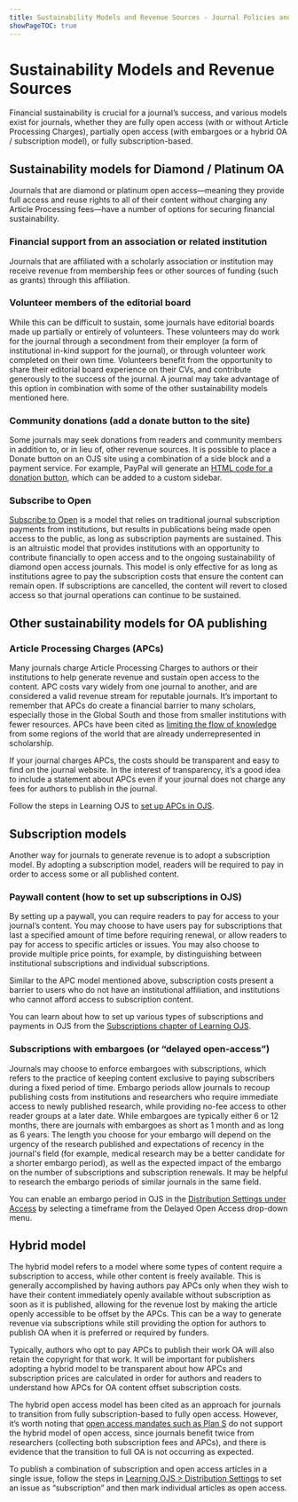 ```yaml
---
title: Sustainability Models and Revenue Sources - Journal Policies and Workflows
showPageTOC: true
---
```


# Sustainability Models and Revenue Sources

Financial sustainability is crucial for a journal’s success, and various models exist for journals, whether they are fully open access (with or without Article Processing Charges), partially open access (with embargoes or a hybrid OA / subscription model), or fully subscription-based.

## Sustainability models for Diamond / Platinum OA

Journals that are diamond or platinum open access—meaning they provide full access and reuse rights to all of their content without charging any Article Processing fees—have a number of options for securing financial sustainability.

### Financial support from an association or related institution

Journals that are affiliated with a scholarly association or institution may receive revenue from membership fees or other sources of funding (such as grants) through this affiliation.

### Volunteer members of the editorial board

While this can be difficult to sustain, some journals have editorial boards made up partially or entirely of volunteers. These volunteers may do work for the journal through a secondment from their employer (a form of institutional in-kind support for the journal), or through volunteer work completed on their own time. Volunteers benefit from the opportunity to share their editorial board experience on their CVs, and contribute generously to the success of the journal. A journal may take advantage of this option in combination with some of the other sustainability models mentioned here.

### Community donations (add a donate button to the site)

Some journals may seek donations from readers and community members in addition to, or in lieu of, other revenue sources. It is possible to place a Donate button on an OJS site using a combination of a side block and a payment service. For example, PayPal will generate an [HTML code for a donation button](https://www.paypal.com/donate/buttons), which can be added to a custom sidebar.

### Subscribe to Open

[Subscribe to Open](https://subscribetoopencommunity.org/) is a model that relies on traditional journal subscription payments from institutions, but results in publications being made open access to the public, as long as subscription payments are sustained. This is an altruistic model that provides institutions with an opportunity to contribute financially to open access and to the ongoing sustainability of diamond open access journals. This model is only effective for as long as institutions agree to pay the subscription costs that ensure the content can remain open. If subscriptions are cancelled, the content will revert to closed access so that journal operations can continue to be sustained.

## Other sustainability models for OA publishing 

### Article Processing Charges (APCs)

Many journals charge Article Processing Charges to authors or their institutions to help generate revenue and sustain open access to the content. APC costs vary widely from one journal to another, and are considered a valid revenue stream for reputable journals. It’s important to remember that APCs do create a financial barrier to many scholars, especially those in the Global South and those from smaller institutions with fewer resources. APCs have been cited as [limiting the flow of knowledge](https://osf.io/preprints/metaarxiv/s7cx4) from some regions of the world that are already underrepresented in scholarship.

If your journal charges APCs, the costs should be transparent and easy to find on the journal website. In the interest of transparency, it’s a good idea to include a statement about APCs even if your journal does not charge any fees for authors to publish in the journal. 

Follow the steps in Learning OJS to [set up APCs in OJS](https://docs.pkp.sfu.ca/learning-ojs/en/subscriptions.html#author-fees).

## Subscription models

Another way for journals to generate revenue is to adopt a subscription model. By adopting a subscription model, readers will be required to pay in order to access some or all published content. 

### Paywall content (how to set up subscriptions in OJS)

By setting up a paywall, you can require readers to pay for access to your journal’s content. You may choose to have users pay for subscriptions that last a specified amount of time before requiring renewal, or allow readers to pay for access to specific articles or issues. You may also choose to provide multiple price points, for example, by distinguishing between institutional subscriptions and individual subscriptions. 

Similar to the APC model mentioned above, subscription costs present a barrier to users who do not have an institutional affiliation, and institutions who cannot afford access to subscription content. 

You can learn about how to set up various types of subscriptions and payments in OJS from the [Subscriptions chapter of Learning OJS](https://docs.pkp.sfu.ca/learning-ojs/en/subscriptions.html).

### Subscriptions with embargoes (or “delayed open-access”)

Journals may choose to enforce embargoes with subscriptions, which refers to the practice of keeping content exclusive to paying subscribers during a fixed period of time. Embargo periods allow journals to recoup publishing costs from institutions and researchers who require immediate access to newly published research, while providing no-fee access to other reader groups at a later date. While embargoes are typically either 6 or 12 months, there are journals with embargoes as short as 1 month and as long as 6 years. The length you choose for your embargo will depend on the urgency of the research published and expectations of recency in the journal's field (for example, medical research may be a better candidate for a shorter embargo period), as well as the expected impact of the embargo on the number of subscriptions and subscription renewals. It may be helpful to research the embargo periods of similar journals in the same field.

You can enable an embargo period in OJS in the [Distribution Settings under Access](https://docs.pkp.sfu.ca/learning-ojs/en/settings-distribution#access) by selecting a timeframe from the Delayed Open Access drop-down menu. 

## Hybrid model

The hybrid model refers to a model where some types of content require a subscription to access, while other content is freely available. This is generally accomplished by having authors pay APCs only when they wish to have their content immediately openly available without subscription as soon as it is published, allowing for the revenue lost by making the article openly accessible to be offset by the APCs. This can be a way to generate revenue via subscriptions while still providing the option for authors to publish OA when it is preferred or required by funders. 

Typically, authors who opt to pay APCs to publish their work OA will also retain the copyright for that work. It will be important for publishers adopting a hybrid model to be transparent about how APCs and subscription prices are calculated in order for authors and readers to understand how APCs for OA content offset subscription costs.

The hybrid open access model has been cited as an approach for journals to transition from fully subscription-based to fully open access. However, it’s worth noting that [open access mandates such as Plan S](https://www.coalition-s.org/why-hybrid-journals-do-not-lead-to-full-and-immediate-open-access/) do not support the hybrid model of open access, since journals benefit twice from researchers (collecting both subscription fees and APCs), and there is evidence that the transition to full OA is not occurring as expected.

To publish a combination of subscription and open access articles in a single issue, follow the steps in [Learning OJS > Distribution Settings](https://docs.pkp.sfu.ca/learning-ojs/en/settings-distribution#access) to set an issue as “subscription” and then mark individual articles as open access.
